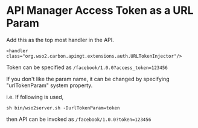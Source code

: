 # API Manager Access Token as a URL Param

Add this as the top most handler in the API.

`<handler class="org.wso2.carbon.apimgt.extensions.auth.URLTokenInjector"/>`

Token can be specified as `/facebook/1.0.0?access_token=123456`

If you don't like the param name, it can be changed by specifying "urlTokenParam" system property.

i.e. If following is used,

`sh bin/wso2server.sh -DurlTokenParam=token`

then API can be invoked as `/facebook/1.0.0?token=123456`
